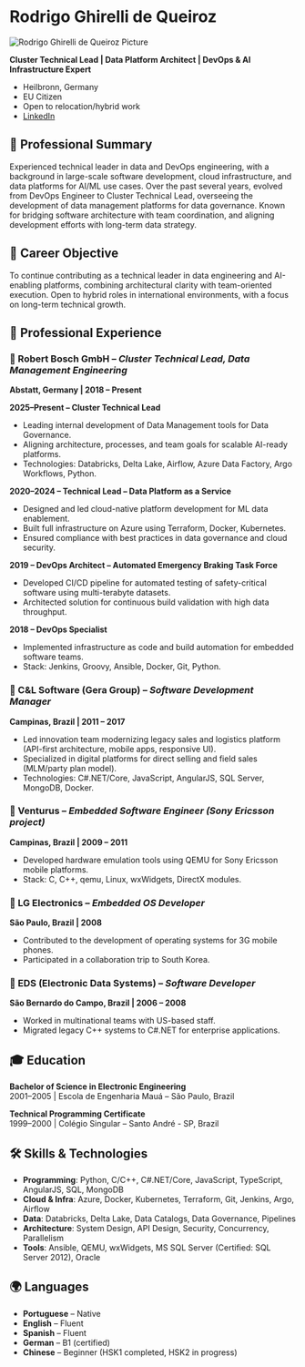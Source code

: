 # Rodrigo Ghirelli de Queiroz

![Rodrigo Ghirelli de Queiroz Picture](rodrigogq-picture-s.jpg)

**Cluster Technical Lead | Data Platform Architect | DevOps & AI Infrastructure Expert**  
- Heilbronn, Germany
- EU Citizen
- Open to relocation/hybrid work
- [LinkedIn](https://www.linkedin.com/in/rodrigogq/)

## 👔 Professional Summary
Experienced technical leader in data and DevOps engineering, with a background in large-scale software development, cloud infrastructure, and data platforms for AI/ML use cases. Over the past several years, evolved from DevOps Engineer to Cluster Technical Lead, overseeing the development of data management platforms for data governance. Known for bridging software architecture with team coordination, and aligning development efforts with long-term data strategy.

## 🎯 Career Objective

To continue contributing as a technical leader in data engineering and AI-enabling platforms, combining  architectural clarity with team-oriented execution. Open to hybrid roles in international environments, with a focus on long-term technical growth.

## 💼 Professional Experience

### 🔷 Robert Bosch GmbH – *Cluster Technical Lead, Data Management Engineering*  
**Abstatt, Germany | 2018 – Present**

**2025–Present – Cluster Technical Lead**
- Leading internal development of Data Management tools for Data Governance.
- Aligning architecture, processes, and team goals for scalable AI-ready platforms.
- Technologies: Databricks, Delta Lake, Airflow, Azure Data Factory, Argo Workflows, Python.

**2020–2024 – Technical Lead – Data Platform as a Service**
- Designed and led cloud-native platform development for ML data enablement.
- Built full infrastructure on Azure using Terraform, Docker, Kubernetes.
- Ensured compliance with best practices in data governance and cloud security.

**2019 – DevOps Architect – Automated Emergency Braking Task Force**
- Developed CI/CD pipeline for automated testing of safety-critical software using multi-terabyte datasets.
- Architected solution for continuous build validation with high data throughput.

**2018 – DevOps Specialist**
- Implemented infrastructure as code and build automation for embedded software teams.
- Stack: Jenkins, Groovy, Ansible, Docker, Git, Python.

### 🔷 C&L Software (Gera Group) – *Software Development Manager*  
**Campinas, Brazil | 2011 – 2017**
- Led innovation team modernizing legacy sales and logistics platform (API-first architecture, mobile apps, responsive UI).
- Specialized in digital platforms for direct selling and field sales (MLM/party plan model).
- Technologies: C#.NET/Core, JavaScript, AngularJS, SQL Server, MongoDB, Docker.

### 🔷 Venturus – *Embedded Software Engineer (Sony Ericsson project)*  
**Campinas, Brazil | 2009 – 2011**
- Developed hardware emulation tools using QEMU for Sony Ericsson mobile platforms.
- Stack: C, C++, qemu, Linux, wxWidgets, DirectX modules.

### 🔷 LG Electronics – *Embedded OS Developer*  
**São Paulo, Brazil | 2008**
- Contributed to the development of operating systems for 3G mobile phones.
- Participated in a collaboration trip to South Korea.

### 🔷 EDS (Electronic Data Systems) – *Software Developer*  
**São Bernardo do Campo, Brazil | 2006 – 2008**
- Worked in multinational teams with US-based staff.
- Migrated legacy C++ systems to C#.NET for enterprise applications.

## 🎓 Education
**Bachelor of Science in Electronic Engineering**  
2001–2005 | Escola de Engenharia Mauá – São Paulo, Brazil 

**Technical Programming Certificate**  
1999–2000 | Colégio Singular – Santo André - SP, Brazil

## 🛠️ Skills & Technologies
- **Programming**: Python, C/C++, C#.NET/Core, JavaScript, TypeScript, AngularJS, SQL, MongoDB  
- **Cloud & Infra**: Azure, Docker, Kubernetes, Terraform, Git, Jenkins, Argo, Airflow  
- **Data**: Databricks, Delta Lake, Data Catalogs, Data Governance, Pipelines  
- **Architecture**: System Design, API Design, Security, Concurrency, Parallelism  
- **Tools**: Ansible, QEMU, wxWidgets, MS SQL Server (Certified: SQL Server 2012), Oracle

## 🌍 Languages
- **Portuguese** – Native  
- **English** – Fluent  
- **Spanish** – Fluent  
- **German** – B1 (certified)  
- **Chinese** – Beginner (HSK1 completed, HSK2 in progress)
